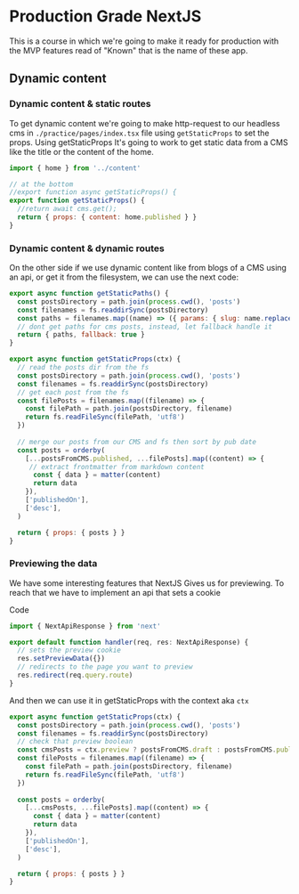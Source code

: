 # Production Grade NextJS

This is a course in which we're going to make it ready for production with the MVP features read of "Known" that is the name of these app.

## Dynamic content

### Dynamic content & static routes

To get dynamic content we're going to make http-request to our headless cms in `./practice/pages/index.tsx` file using `getStaticProps` to set the props. Using getStaticProps It's going to work to get static data from a CMS like the title or the content of the home.


```Javascript
import { home } from '../content'

// at the bottom
//export function async getStaticProps() {
export function getStaticProps() {
  //return await cms.get();
  return { props: { content: home.published } }
}
```

### Dynamic content & dynamic routes

On the other side if we use dynamic content like from blogs of a CMS using an api, or get it from the filesystem, we can use the next code:


```JAVASCRIPT
export async function getStaticPaths() {
  const postsDirectory = path.join(process.cwd(), 'posts')
  const filenames = fs.readdirSync(postsDirectory)
  const paths = filenames.map((name) => ({ params: { slug: name.replace('.mdx', '') } }))
  // dont get paths for cms posts, instead, let fallback handle it
  return { paths, fallback: true }
}

export async function getStaticProps(ctx) {
  // read the posts dir from the fs
  const postsDirectory = path.join(process.cwd(), 'posts')
  const filenames = fs.readdirSync(postsDirectory)
  // get each post from the fs
  const filePosts = filenames.map((filename) => {
    const filePath = path.join(postsDirectory, filename)
    return fs.readFileSync(filePath, 'utf8')
  })
  
  // merge our posts from our CMS and fs then sort by pub date
  const posts = orderby(
    [...postsFromCMS.published, ...filePosts].map((content) => {
     // extract frontmatter from markdown content
      const { data } = matter(content)
      return data
    }),
    ['publishedOn'],
    ['desc'],
  )

  return { props: { posts } }
}
```

### Previewing the data

We have some interesting features that NextJS Gives us for previewing. To reach that we have to implement an api that sets a cookie

Code
```javascript
import { NextApiResponse } from 'next'

export default function handler(req, res: NextApiResponse) {
  // sets the preview cookie
  res.setPreviewData({})
  // redirects to the page you want to preview
  res.redirect(req.query.route)
}
```

And then we can use it in getStaticProps with the context aka `ctx`

```javascript
export async function getStaticProps(ctx) {
  const postsDirectory = path.join(process.cwd(), 'posts')
  const filenames = fs.readdirSync(postsDirectory)
  // check that preview boolean
  const cmsPosts = ctx.preview ? postsFromCMS.draft : postsFromCMS.published
  const filePosts = filenames.map((filename) => {
    const filePath = path.join(postsDirectory, filename)
    return fs.readFileSync(filePath, 'utf8')
  })
  
  const posts = orderby(
    [...cmsPosts, ...filePosts].map((content) => {
      const { data } = matter(content)
      return data
    }),
    ['publishedOn'],
    ['desc'],
  )

  return { props: { posts } }
}
```

